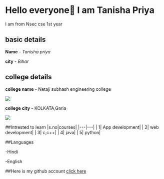 # Hello everyone👋 I am Tanisha Priya


I am from Nsec cse 1st year

## basic details
**Name** - *Tanisha priya*

**city** - *Bihar*

## college details
**college name** - Netaji subhash engineering college

<img src="https://img.icons8.com/external-inipagistudio-lineal-color-inipagistudio/64/000000/external-college-personal-finance-inipagistudio-lineal-color-inipagistudio.png"/>

**college city** - KOLKATA,Garia

<img src="https://img.icons8.com/bubbles/50/000000/kolkata.png"/>


##Intrested to learn
|s.no|courses|
|---|---|
| 1| App development|
| 2| web development|
| 3| c,c++|
| 4| java|
| 5| python|

##Languages 

-Hindi

-English

##Here is my github account
[click here](https://github.com/Tanishapriya28)





















